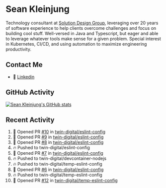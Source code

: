 # Sean Kleinjung

Technology consultant at [Solution Design Group](https://solutiondesign.com/), leveraging over 20 years of software experience to help clients overcome challenges and focus on building cool stuff. Well-versed in Java and Typescript, but eager and able to leverage whatever tools make sense for a given problem. Special interest in Kubernetes, CI/CD, and using automation to maximize engineering productivity.

<!--
**skleinjung/skleinjung** is a ✨ _special_ ✨ repository because its `README.md` (this file) appears on your GitHub profile.

Here are some ideas to get you started:

- 🔭 I’m currently working on ...
- 🌱 I’m currently learning ...
- 👯 I’m looking to collaborate on ...
- 🤔 I’m looking for help with ...
- 💬 Ask me about ...
- 📫 How to reach me: ...
- 😄 Pronouns: ...
- ⚡ Fun fact: ...
-->

## Contact Me

<!-- - 💬 [Personal site](https://phatho-folio.now.sh/) -->
- 🔗 [Linkedin](https://www.linkedin.com/in/sean-kleinjung/)
<!-- - 📧 <a href="mailto:hohuuphat22@gmail.com">Email</a> -->

<!-- - 🤐 <a id="raw-url" href="https://nightly.link/DeKal/dekal-cv-v2/workflows/build/main/huuphatho_cv.zip">Latest Resume (.zip)</a>
- 📄 <a id="raw-url" href="https://raw.githubusercontent.com/DeKal/DeKal/master/cv/phathuuho_cv.pdf">Resume (Manually uploaded)</a> -->

## GitHub Activity

[![Sean Kleinjung's GitHub stats](https://github-readme-stats.vercel.app/api?username=skleinjung&show_icons=true&theme=dark&count_private=true)](https://github.com/skleinjung)

## Recent Activity
<!--START_SECTION:activity-->
1. 💪 Opened PR [#10](https://github.com/twin-digital/eslint-config/pull/10) in [twin-digital/eslint-config](https://github.com/twin-digital/eslint-config)
2. 💪 Opened PR [#9](https://github.com/twin-digital/eslint-config/pull/9) in [twin-digital/eslint-config](https://github.com/twin-digital/eslint-config)
3. 💪 Opened PR [#8](https://github.com/twin-digital/eslint-config/pull/8) in [twin-digital/eslint-config](https://github.com/twin-digital/eslint-config)
4. 🔥 Pushed to twin-digital/eslint-config
5. 💪 Opened PR [#7](https://github.com/twin-digital/eslint-config/pull/7) in [twin-digital/eslint-config](https://github.com/twin-digital/eslint-config)
6. 🔥 Pushed to twin-digital/devcontainer-nodejs
7. 🔥 Pushed to twin-digital/temp-eslint-config
8. 💪 Opened PR [#6](https://github.com/twin-digital/eslint-config/pull/6) in [twin-digital/eslint-config](https://github.com/twin-digital/eslint-config)
9. 🔥 Pushed to twin-digital/temp-eslint-config
10. 💪 Opened PR [#12](https://github.com/twin-digital/temp-eslint-config/pull/12) in [twin-digital/temp-eslint-config](https://github.com/twin-digital/temp-eslint-config)
<!--END_SECTION:activity-->